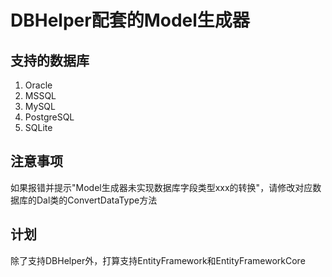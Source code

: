 # DBHelper配套的Model生成器

## 支持的数据库

1. Oracle
2. MSSQL
3. MySQL
4. PostgreSQL
5. SQLite

## 注意事项

如果报错并提示"Model生成器未实现数据库字段类型xxx的转换"，请修改对应数据库的Dal类的ConvertDataType方法

## 计划

除了支持DBHelper外，打算支持EntityFramework和EntityFrameworkCore




